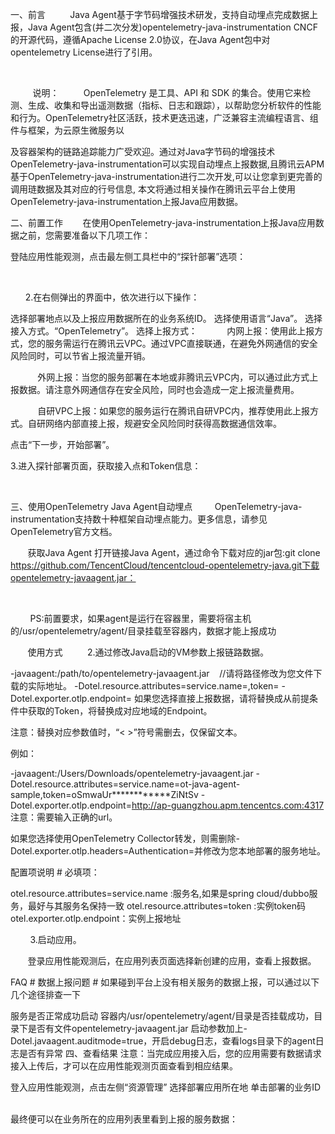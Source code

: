 一、前言
         Java Agent基于字节码增强技术研发，支持自动埋点完成数据上报，Java Agent包含(并二次分发)opentelemetry-java-instrumentation CNCF的开源代码，遵循Apache License 2.0协议，在Java Agent包中对opentelemetry License进行了引用。

         

         说明：
         OpenTelemetry 是工具、API 和 SDK 的集合。使用它来检测、生成、收集和导出遥测数据（指标、日志和跟踪），以帮助您分析软件的性能和行为。OpenTelemetry社区活跃，技术更迭迅速，广泛兼容主流编程语言、组件与框架，为云原生微服务以

及容器架构的链路追踪能力广受欢迎。通过对Java字节码的增强技术OpenTelemetry-java-instrumentation可以实现自动埋点上报数据,且腾讯云APM基于OpenTelemetry-java-instrumentation进行二次开发,可以让您拿到更完善的调用琏数据及其对应的行号信息, 本文将通过相关操作在腾讯云平台上使用OpenTelemetry-java-instrumentation上报Java应用数据。

二、前置工作
       在使用OpenTelemetry-java-instrumentation上报Java应用数据之前，您需要准备以下几项工作：

登陆应用性能观测，点击最左侧工具栏中的“探针部署”选项：


                                                                              



      2.在右侧弹出的界面中，依次进行以下操作：

选择部署地点以及上报应用数据所在的业务系统ID。
选择使用语言“Java”。
选择接入方式。“OpenTelemetry”。
选择上报方式：
           内网上报：使用此上报方式，您的服务需运行在腾讯云VPC。通过VPC直接联通，在避免外网通信的安全风险同时，可以节省上报流量开销。

           外网上报：当您的服务部署在本地或非腾讯云VPC内，可以通过此方式上报数据。请注意外网通信存在安全风险，同时也会造成一定上报流量费用。

           自研VPC上报：如果您的服务运行在腾讯自研VPC内，推荐使用此上报方式。自研网络内部直接上报，规避安全风险同时获得高数据通信效率。

点击“下一步，开始部署”。
                         

3.进入探针部署页面，获取接入点和Token信息：

                                          

三、使用OpenTelemetry Java Agent自动埋点
        OpenTelemetry-java-instrumentation支持数十种框架自动埋点能力。更多信息，请参见OpenTelemetry官方文档。

       获取Java Agent
打开链接Java Agent，通过命令下载对应的jar包:git clone https://github.com/TencentCloud/tencentcloud-opentelemetry-java.git下载opentelemetry-javaagent.jar：


                                              

        PS:前置要求，如果agent是运行在容器里，需要将宿主机的/usr/opentelemetry/agent/目录挂载至容器内，数据才能上报成功

       使用方式
         2.通过修改Java启动的VM参数上报链路数据。

-javaagent:/path/to/opentelemetry-javaagent.jar    //请将路径修改为您文件下载的实际地址。
-Dotel.resource.attributes=service.name=<appName>,token=<token>
-Dotel.exporter.otlp.endpoint=<endpoint>
如果您选择直接上报数据，请将<token>替换成从前提条件中获取的Token，将<endpoint>替换成对应地域的Endpoint。

注意：替换对应参数值时，“< >”符号需删去，仅保留文本。

例如：

-javaagent:/Users/Downloads/opentelemetry-javaagent.jar
-Dotel.resource.attributes=service.name=ot-java-agent-sample,token=oSmwaUr************ZiNtSv
-Dotel.exporter.otlp.endpoint=http://ap-guangzhou.apm.tencentcs.com:4317
注意：需要输入正确的url。

如果您选择使用OpenTelemetry Collector转发，则需删除-Dotel.exporter.otlp.headers=Authentication=<token>并修改<endpoint>为您本地部署的服务地址。

配置项说明 #
必填项：

otel.resource.attributes=service.name :服务名,如果是spring cloud/dubbo服务，最好与其服务名保持一致
otel.resource.attributes=token :实例token码
otel.exporter.otlp.endpoint：实例上报地址


        3.启动应用。

       登录应用性能观测后，在应用列表页面选择新创建的应用，查看上报数据。

FAQ #
数据上报问题 #
如果碰到平台上没有相关服务的数据上报，可以通过以下几个途径排查一下

服务是否正常成功启动
容器内/usr/opentelemetry/agent/目录是否挂载成功，目录下是否有文件opentelemetry-javaagent.jar
启动参数加上-Dotel.javaagent.auditmode=true，开启debug日志，查看logs目录下的agent日志是否有异常
四、查看结果
注意：当完成应用接入后，您的应用需要有数据请求接入上传后，才可以在应用性能观测页面查看到相应结果。

登入应用性能观测，点击左侧“资源管理”
选择部署应用所在地
单击部署的业务ID
                                  

最终便可以在业务所在的应用列表里看到上报的服务数据：


